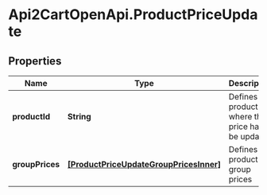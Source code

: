 # Api2CartOpenApi.ProductPriceUpdate

## Properties

Name | Type | Description | Notes
------------ | ------------- | ------------- | -------------
**productId** | **String** | Defines the product where the price has to be updated | [optional] 
**groupPrices** | [**[ProductPriceUpdateGroupPricesInner]**](ProductPriceUpdateGroupPricesInner.md) | Defines product&#39;s group prices | [optional] 


